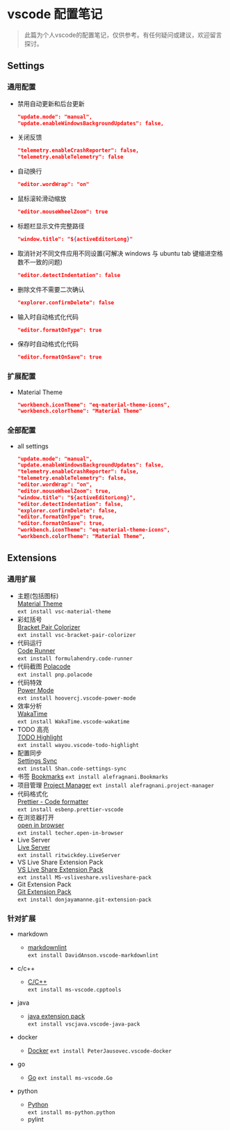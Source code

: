 # vscode 配置笔记

[^_^]: # (url:a-note-about-vscode-config)
[^_^]: # (tag:note,config,vscode,#tech)
[^_^]: # (excerpt:这是笔者配置 vscode 开发环境的笔记)
> 此篇为个人vscode的配置笔记，仅供参考。有任何疑问或建议，欢迎留言探讨。

## Settings

### 通用配置

- 禁用自动更新和后台更新

  ```json
  "update.mode": "manual",
  "update.enableWindowsBackgroundUpdates": false,
  ```

- 关闭反馈

  ```json
  "telemetry.enableCrashReporter": false,
  "telemetry.enableTelemetry": false
  ```

- 自动换行

  ```json
  "editor.wordWrap": "on"
  ```

- 鼠标滚轮滑动缩放

  ```json
  "editor.mouseWheelZoom": true
  ```

- 标题栏显示文件完整路径

  ```json
  "window.title": "${activeEditorLong}"
  ```

- 取消针对不同文件应用不同设置(可解决 windows 与 ubuntu tab 键缩进空格数不一致的问题)

  ```json
  "editor.detectIndentation": false
  ```

- 删除文件不需要二次确认

  ```json
  "explorer.confirmDelete": false
  ```

- 输入时自动格式化代码

  ```json
  "editor.formatOnType": true
  ```

- 保存时自动格式化代码

  ```json
  "editor.formatOnSave": true
  ```

### 扩展配置

- Material Theme

  ```json
  "workbench.iconTheme": "eq-material-theme-icons",
  "workbench.colorTheme": "Material Theme"
  ```

### 全部配置

- all settings

  ```json
  "update.mode": "manual",
  "update.enableWindowsBackgroundUpdates": false,
  "telemetry.enableCrashReporter": false,
  "telemetry.enableTelemetry": false,
  "editor.wordWrap": "on",
  "editor.mouseWheelZoom": true,
  "window.title": "${activeEditorLong}",
  "editor.detectIndentation": false,
  "explorer.confirmDelete": false,
  "editor.formatOnType": true,
  "editor.formatOnSave": true,
  "workbench.iconTheme": "eq-material-theme-icons",
  "workbench.colorTheme": "Material Theme",
  ```

## Extensions

### 通用扩展

- 主题(包括图标)  
  [Material Theme](https://marketplace.visualstudio.com/items?itemName=Equinusocio.vsc-material-theme#overview)  
  `ext install vsc-material-theme`
- 彩虹括号  
  [Bracket Pair Colorizer](https://marketplace.visualstudio.com/items?itemName=CoenraadS.bracket-pair-colorizer)  
  `ext install vsc-bracket-pair-colorizer`
- 代码运行  
  [Code Runner](https://marketplace.visualstudio.com/items?itemName=formulahendry.code-runner)  
  `ext install formulahendry.code-runner`
- 代码截图
  [Polacode](https://marketplace.visualstudio.com/items?itemName=pnp.polacode)  
  `ext install pnp.polacode`
- 代码特效  
  [Power Mode](https://marketplace.visualstudio.com/items?itemName=hoovercj.vscode-power-mode)  
  `ext install hoovercj.vscode-power-mode`
- 效率分析  
  [WakaTime](https://marketplace.visualstudio.com/items?itemName=WakaTime.vscode-wakatime)  
  `ext install WakaTime.vscode-wakatime`
- TODO 高亮  
  [TODO Highlight](https://marketplace.visualstudio.com/items?itemName=wayou.vscode-todo-highlight)  
  `ext install wayou.vscode-todo-highlight`
- 配置同步  
  [Settings Sync](https://marketplace.visualstudio.com/items?itemName=Shan.code-settings-sync)  
  `ext install Shan.code-settings-sync`
- 书签
  [Bookmarks](https://marketplace.visualstudio.com/items?itemName=alefragnani.Bookmarks)
  `ext install alefragnani.Bookmarks`
- 项目管理
  [Project Manager](https://marketplace.visualstudio.com/items?itemName=alefragnani.project-manager)
  `ext install alefragnani.project-manager`
- 代码格式化  
  [Prettier - Code formatter](https://marketplace.visualstudio.com/items?itemName=esbenp.prettier-vscode)  
  `ext install esbenp.prettier-vscode`
- 在浏览器打开  
  [open in browser](https://marketplace.visualstudio.com/items?itemName=techer.open-in-browser)  
  `ext install techer.open-in-browser`
- Live Server  
  [Live Server](https://marketplace.visualstudio.com/items?itemName=ritwickdey.LiveServer)  
  `ext install ritwickdey.LiveServer`
- VS Live Share Extension Pack  
  [VS Live Share Extension Pack](https://marketplace.visualstudio.com/items?itemName=MS-vsliveshare.vsliveshare-pack)  
  `ext install MS-vsliveshare.vsliveshare-pack`
- Git Extension Pack  
  [Git Extension Pack](https://marketplace.visualstudio.com/items?itemName=donjayamanne.git-extension-pack#overview)  
  `ext install donjayamanne.git-extension-pack`

### 针对扩展

- markdown

  - [markdownlint](https://marketplace.visualstudio.com/items?itemName=DavidAnson.vscode-markdownlint)  
    `ext install DavidAnson.vscode-markdownlint`

- c/c++

  - [C/C++](https://marketplace.visualstudio.com/items?itemName=ms-vscode.cpptools)  
    `ext install ms-vscode.cpptools`

- java

  - [java extension pack](https://marketplace.visualstudio.com/items?itemName=vscjava.vscode-java-pack)  
    `ext install vscjava.vscode-java-pack`

- docker

  - [Docker](https://marketplace.visualstudio.com/items?itemName=PeterJausovec.vscode-docker)
    `ext install PeterJausovec.vscode-docker`

- go

  - [Go](https://marketplace.visualstudio.com/items?itemName=ms-vscode.Go)
    `ext install ms-vscode.Go`

- python
  - [Python](https://marketplace.visualstudio.com/items?itemName=ms-python.python)  
     `ext install ms-python.python`
  - pylint
